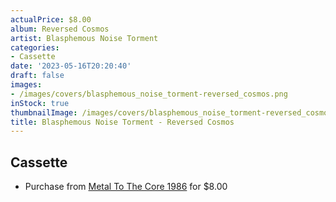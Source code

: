 ```yaml
---
actualPrice: $8.00
album: Reversed Cosmos
artist: Blasphemous Noise Torment
categories:
- Cassette
date: '2023-05-16T20:20:40'
draft: false
images:
- /images/covers/blasphemous_noise_torment-reversed_cosmos.png
inStock: true
thumbnailImage: /images/covers/blasphemous_noise_torment-reversed_cosmos-thumb.png
title: Blasphemous Noise Torment - Reversed Cosmos
---
```


## Cassette
* Purchase from [Metal To The Core 1986](https://metaltothecore1986.com/shop/blasphemous-noise-torment-reversed-cosmos-cassette/) for $8.00
